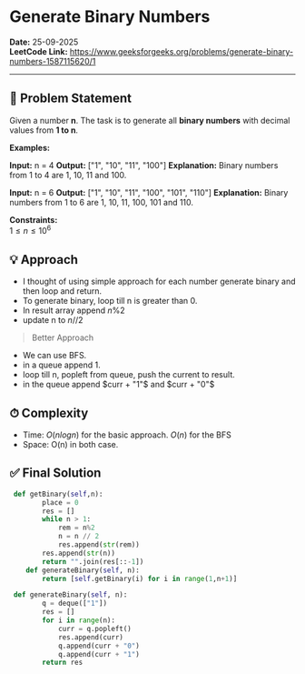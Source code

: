 
# Generate Binary Numbers

**Date:** 25-09-2025  
**LeetCode Link:**  https://www.geeksforgeeks.org/problems/generate-binary-numbers-1587115620/1

---

## 📌 Problem Statement
Given a number **n**. The task is to generate all **binary numbers** with decimal values from **1 to n**.

**Examples:**

**Input:** n = 4
**Output:** ["1", "10", "11", "100"]
**Explanation:** Binary numbers from 1 to 4 are 1, 10, 11 and 100.

**Input:** n = 6
**Output:** ["1", "10", "11", "100", "101", "110"]
**Explanation:** Binary numbers from 1 to 6 are 1, 10, 11, 100, 101 and 110.

**Constraints:**  
$1 ≤ n ≤ 10^6$
## 💡 Approach
- I thought of using simple approach for each number generate binary and then loop and return. 
- To generate binary, loop till n is greater than 0.
- In result array append $n \% 2$
- update n to $n//2$

> Better Approach

- We can use BFS.
- in a queue append 1. 
- loop till n, popleft from queue, push the current to result. 
- in the queue append $curr + "1"$ and $curr + "0"$

## ⏱ Complexity
- Time: $O(nlogn)$ for the basic approach. $O(n)$ for the BFS
- Space: O(n) in both case.

## ✅ Final Solution

```python
 def getBinary(self,n):
        place = 0
        res = []
        while n > 1:
            rem = n%2
            n = n // 2
            res.append(str(rem))
        res.append(str(n))
        return "".join(res[::-1])
    def generateBinary(self, n):
        return [self.getBinary(i) for i in range(1,n+1)]
```


```python
 def generateBinary(self, n):
        q = deque(["1"])
        res = []
        for i in range(n):
            curr = q.popleft()
            res.append(curr)
            q.append(curr + "0")
            q.append(curr + "1")
        return res
```

